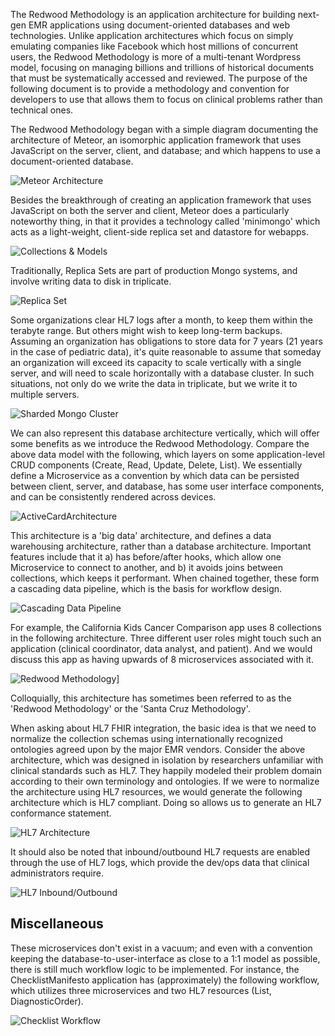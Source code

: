 The Redwood Methodology is an application architecture for building next-gen EMR applications using document-oriented databases and web technologies.  Unlike application architectures which focus on simply emulating companies like Facebook which host millions of concurrent users, the Redwood Methodology is more of a multi-tenant Wordpress model, focusing on managing billions and trillions of historical documents that must be systematically accessed and reviewed. The purpose of the following document is to provide a methodology and convention for developers to use that allows them to focus on clinical problems rather than technical ones.

The Redwood Methodology began with a simple diagram documenting the architecture of Meteor, an isomorphic application framework that uses JavaScript on the server, client, and database; and which happens to use a document-oriented database.

![Meteor Architecture](https://raw.githubusercontent.com/clinical-meteor/cookbook/master/images/Meteor%20Architecture%20-%20Basic.jpg)

Besides the breakthrough of creating an application framework that uses JavaScript on both the server and client, Meteor does a particularly noteworthy thing, in that it provides a technology called 'minimongo' which acts as a light-weight, client-side replica set and datastore for webapps.  

![Collections & Models](https://raw.githubusercontent.com/clinical-meteor/cookbook/master/images/whitepapers/redwood/CollectionsAndModels.PNG)

Traditionally, Replica Sets are part of production Mongo systems, and involve writing data to disk in triplicate.  

![Replica Set](https://raw.githubusercontent.com/clinical-meteor/cookbook/master/images/whitepapers/redwood/ReplicaSet.PNG)

Some organizations clear HL7 logs after a month, to keep them within the terabyte range.  But others might wish to keep long-term backups.  Assuming an organization has obligations to store data for 7 years (21 years in the case of pediatric data), it's quite reasonable to assume that someday an organization will exceed its capacity to scale vertically with a single server, and will need to scale horizontally with a database cluster.  In such situations, not only do we write the data in triplicate, but we write it to multiple servers.

![Sharded Mongo Cluster](https://raw.githubusercontent.com/clinical-meteor/cookbook/master/images/whitepapers/redwood/ShardedMongoCluster.PNG)

We can also represent this database architecture vertically, which will offer some benefits as we introduce the Redwood Methodology.  Compare the above data model with the following, which layers on some application-level CRUD components (Create, Read, Update, Delete, List).  We essentially define a Microservice as a convention by which data can be persisted between client, server, and database, has some user interface components, and can be consistently rendered across devices.  

![ActiveCardArchitecture](https://raw.githubusercontent.com/clinical-meteor/cookbook/master/images/whitepapers/redwood/ActiveCardArchitecture.PNG)

This architecture is a 'big data' architecture, and defines a data warehousing architecture, rather than a database architecture.  Important features include that it a) has before/after hooks, which allow one Microservice to connect to another, and b) it avoids joins between collections, which keeps it performant.  When chained together, these form a cascading data pipeline, which is the basis for workflow design.  

![Cascading Data Pipeline](https://raw.githubusercontent.com/clinical-meteor/cookbook/master/images/whitepapers/redwood/CascadingDataPipeline.PNG)

For example, the California Kids Cancer Comparison app uses 8 collections in the following architecture.  Three different user roles might touch such an application (clinical coordinator, data analyst, and patient).  And we would discuss this app as having upwards of 8 microservices associated with it.

![Redwood Methodology](https://raw.githubusercontent.com/clinical-meteor/cookbook/master/images/whitepapers/redwood/RedwoodMethodology.PNG)]

Colloquially, this architecture has sometimes been referred to as the 'Redwood Methodology' or the 'Santa Cruz Methodology'.  

When asking about HL7 FHIR integration, the basic idea is that we need to normalize the collection schemas using internationally recognized ontologies agreed upon by the major EMR vendors.  Consider the above architecture, which was designed in isolation by researchers unfamiliar with clinical standards such as HL7.  They happily modeled their problem domain according to their own terminology and ontologies.  If we were to normalize the architecture using HL7 resources, we would generate the following architecture which is HL7 compliant.  Doing so allows us to generate an HL7 conformance statement.

![HL7 Architecture](https://raw.githubusercontent.com/clinical-meteor/cookbook/master/images/whitepapers/redwood/Hl7FhirArchitecture.PNG)

It should also be noted that inbound/outbound HL7 requests are enabled through the use of HL7 logs, which provide the dev/ops data that clinical administrators require.  

![HL7 Inbound/Outbound](https://raw.githubusercontent.com/clinical-meteor/cookbook/master/images/whitepapers/redwood/Hl7InboundOutbound.PNG)

## Miscellaneous  

These microservices don't exist in a vacuum; and even with a convention keeping the database-to-user-interface as close to a 1:1 model as possible, there is still much workflow logic to be implemented.  For instance, the ChecklistManifesto application has (approximately) the following workflow, which utilizes three microservices and two HL7 resources (List, DiagnosticOrder).

![Checklist Workflow](https://raw.githubusercontent.com/clinical-meteor/cookbook/master/images/whitepapers/redwood/ChecklistWorkflow.png)
